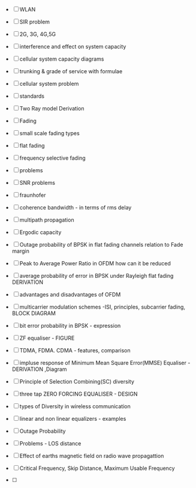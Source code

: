 - [ ] WLAN
- [ ] SIR problem
- [ ] 2G, 3G, 4G,5G
- [ ] interference and effect on system capacity
- [ ] cellular system capacity diagrams
- [ ] trunking & grade of service with formulae
- [ ] cellular system problem
- [ ] standards


- [ ] Two Ray model Derivation
- [ ] Fading 
- [ ] small scale fading types
- [ ] flat fading
- [ ] frequency selective fading
- [ ] problems
- [ ] SNR problems
- [ ] fraunhofer
- [ ] coherence bandwidth - in terms of rms delay
- [ ] multipath propagation
- [ ] Ergodic capacity 


- [ ]  Outage probability of BPSK in flat fading channels relation to Fade margin 
- [ ] Peak to Average Power Ratio in OFDM how can it be reduced
- [ ] average probability of error in BPSK under Rayleigh flat fading DERIVATION
- [ ] advantages and disadvantages of OFDM
- [ ] multicarrier modulation schemes -ISI, principles, subcarrier fading, BLOCK DIAGRAM
- [ ] bit error probability in BPSK - expression

- [ ] ZF equaliser - FIGURE
- [ ] TDMA, FDMA. CDMA - features, comparison
- [ ] impluse response of Minimum Mean Square Error(MMSE) Equaliser - DERIVATION ,Diagram
- [ ] Principle of Selection Combining(SC) diversity
- [ ] three tap ZERO FORCING EQUALISER - DESIGN
- [ ] types of Diversity in wireless communication
- [ ] linear and non linear equalizers - examples
- [ ] Outage Probability

- [ ] Problems - LOS distance
- [ ] Effect of earths magnetic field on radio wave propagattion
- [ ] Critical Frequency, Skip Distance, Maximum Usable Frequency
- [ ] 